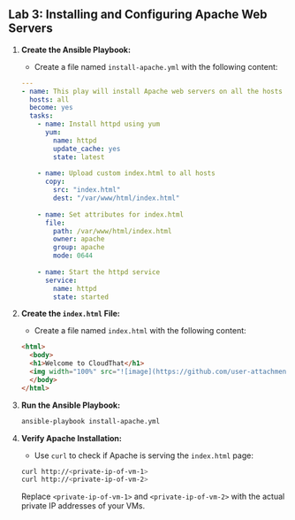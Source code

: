 ## Lab 3: Installing and Configuring Apache Web Servers

1. **Create the Ansible Playbook:**
    - Create a file named `install-apache.yml` with the following content:
    ```yaml
    ---
    - name: This play will install Apache web servers on all the hosts
      hosts: all
      become: yes
      tasks:
        - name: Install httpd using yum
          yum:
            name: httpd
            update_cache: yes
            state: latest
        
        - name: Upload custom index.html to all hosts
          copy:
            src: "index.html"
            dest: "/var/www/html/index.html"
        
        - name: Set attributes for index.html
          file:
            path: /var/www/html/index.html
            owner: apache
            group: apache
            mode: 0644
        
        - name: Start the httpd service
          service:
            name: httpd
            state: started
    ```

2. **Create the `index.html` File:**
    - Create a file named `index.html` with the following content:
    ```html
    <html>
      <body>
      <h1>Welcome to CloudThat</h1>
      <img width="100%" src="![image](https://github.com/user-attachments/assets/7045cd76-2b90-44da-a012-004382a4ef77)">
      </body>
    </html>
    ```

3. **Run the Ansible Playbook:**
    ```sh
    ansible-playbook install-apache.yml
    ```

4. **Verify Apache Installation:**
    - Use `curl` to check if Apache is serving the `index.html` page:
    ```sh
    curl http://<private-ip-of-vm-1>
    curl http://<private-ip-of-vm-2>
    ```

    Replace `<private-ip-of-vm-1>` and `<private-ip-of-vm-2>` with the actual private IP addresses of your VMs.
